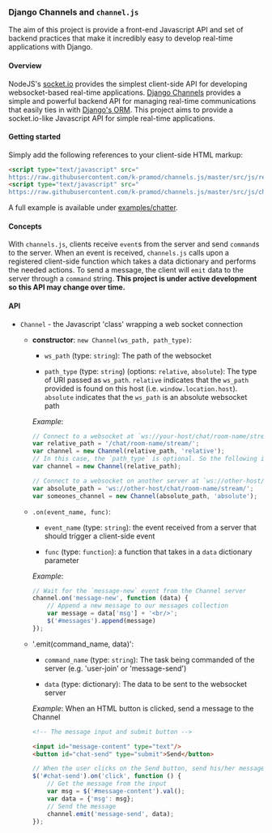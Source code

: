 ### Django Channels and `channel.js`

The aim of this project is provide a front-end Javascript API and set of backend practices that make it incredibly easy to develop real-time applications with Django.

#### Overview

NodeJS's [socket.io](http://socket.io/) provides the simplest client-side API for developing websocket-based real-time applications. [Django Channels](https://channels.readthedocs.io/en/latest/) provides a simple and powerful backend API for managing real-time communications that easily ties in with [Django's ORM](http://tutorial.djangogirls.org/en/django_orm/). This project aims to provide a socket.io-like Javascript API for simple real-time applications.

#### Getting started

Simply add the following references to your client-side HTML markup:
```html
<script type="text/javascript" src="
https://raw.githubusercontent.com/k-pramod/channels.js/master/src/js/reconnecting-websockets.js"></script>
<script type="text/javascript" src="
https://raw.githubusercontent.com/k-pramod/channels.js/master/src/js/channel.js"></script>
```

A full example is available under [examples/chatter](../examples/chatter/).

#### Concepts

With `channels.js`, clients receive `event`s from the server and send `command`s to the server. When an event is received, `channels.js` calls upon a registered client-side function which takes a data dictionary and performs the needed actions. To send a message, the client will `emit` data to the server through a `command` string. **This project is under active development so this API may change over time.**

#### API

* `Channel` - the Javascript 'class' wrapping a web socket connection

    * **constructor**: `new Channel(ws_path, path_type)`:

        * `ws_path` (type: `string`): The path of the websocket

        * `path_type` (type: `string`) (options: `relative`, `absolute`): The type of URI passed as `ws_path`. `relative` indicates that the `ws_path` provided is found on this host (i.e. `window.location.host`). `absolute` indicates that the `ws_path` is an absolute websocket path

        _Example_:
        ```javascript
        // Connect to a websocket at `ws://your-host/chat/room-name/stream/`
        var relative_path = '/chat/room-name/stream/';
        var channel = new Channel(relative_path, 'relative');
        // In this case, the `path_type` is optional. So the following is equivalent:
        var channel = new Channel(relative_path);

        // Connect to a websocket on another server at `ws://other-host/chat/room-name/stream/`
        var absolute_path = 'ws://other-host/chat/room-name/stream/';
        var someones_channel = new Channel(absolute_path, 'absolute');
        ```

    * `.on(event_name, func)`:
        
        * `event_name` (type: `string`): the event received from a server that should trigger a client-side event
        
        * `func` (type: `function`): a function that takes in a `data` dictionary parameter

        _Example_:
        ```javascript
        // Wait for the `message-new` event from the Channel server
        channel.on('message-new', function (data) {
            // Append a new message to our messages collection
            var message = data['msg'] + '<br/>';
            $('#messages').append(message)
        });
        ```
    
    * '.emit(command_name, data)':
    
        * `command_name` (type: `string`): The task being commanded of the server (e.g. 'user-join' or 'message-send')
    
        * `data` (type: dictionary): The data to be sent to the websocket server
        
        _Example_: When an HTML button is clicked, send a message to the Channel
        ```html
        <!-- The message input and submit button -->
        
        <input id="message-content" type="text"/>
        <button id="chat-send" type="submit">Send</button>
        ```
        
        ```javascript
        // When the user clicks on the Send button, send his/her message to the Channel
        $('#chat-send').on('click', function () {
            // Get the message from the input
            var msg = $('#message-content').val();
            var data = {'msg': msg};
            // Send the message
            channel.emit('message-send', data);
        });
        ```

